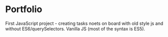 # Portfolio
First JavaScript project - creating tasks noets on board with old style js and without ES6/querySelectors.
Vanilla JS (most of the syntax is ES5).
